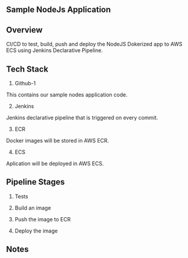 Sample NodeJs Application
------------------------

## Overview

CI/CD to test, build, push and deploy the NodeJS Dokerized app to AWS ECS using Jenkins Declarative Pipeline.

## Tech Stack

1. Github-1

This contains our sample nodes application code.

2. Jenkins

Jenkins declarative pipeline that is triggered on every commit.

3. ECR

Docker images will be stored in AWS ECR.

4. ECS

Aplication will be deployed in AWS ECS.


## Pipeline Stages

1. Tests

2. Build an image

3. Push the image to ECR

4. Deploy the image


## Notes
